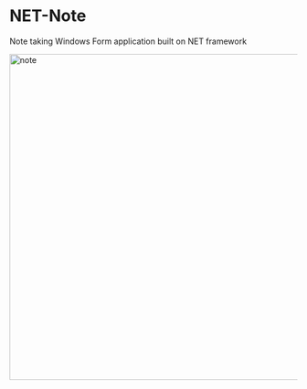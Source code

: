# NET-Note
Note taking Windows Form application built on NET framework

<img width="571" alt="note" src="https://user-images.githubusercontent.com/14845590/175759698-1253fc35-f798-4eab-b084-d798c64ebf72.png">
